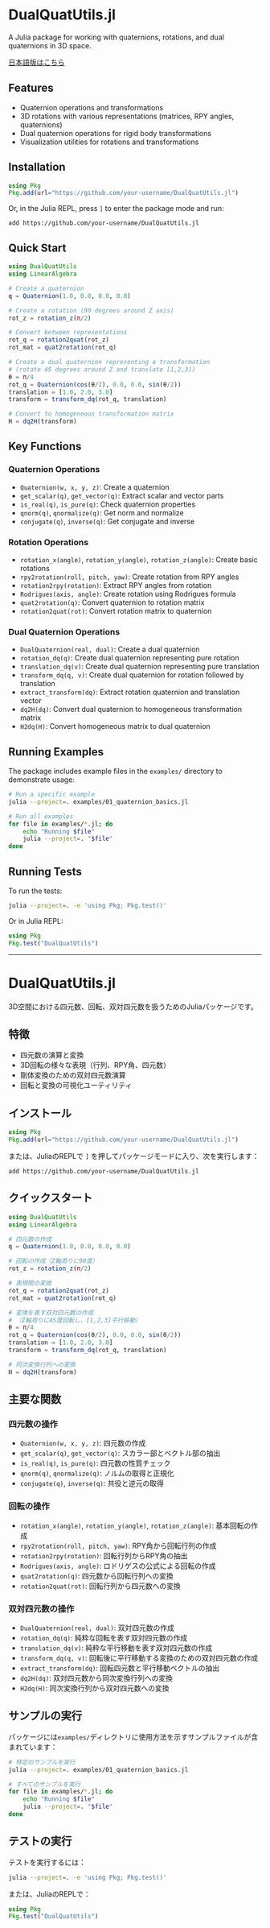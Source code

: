 # DualQuatUtils.jl

A Julia package for working with quaternions, rotations, and dual quaternions in 3D space.

[日本語版はこちら](#DualQuatUtilsjl-1)

## Features

- Quaternion operations and transformations
- 3D rotations with various representations (matrices, RPY angles, quaternions)
- Dual quaternion operations for rigid body transformations
- Visualization utilities for rotations and transformations

## Installation

```julia
using Pkg
Pkg.add(url="https://github.com/your-username/DualQuatUtils.jl")
```

Or, in the Julia REPL, press `]` to enter the package mode and run:

```
add https://github.com/your-username/DualQuatUtils.jl
```

## Quick Start

```julia
using DualQuatUtils
using LinearAlgebra

# Create a quaternion
q = Quaternion(1.0, 0.0, 0.0, 0.0)

# Create a rotation (90 degrees around Z axis)
rot_z = rotation_z(π/2)

# Convert between representations
rot_q = rotation2quat(rot_z)
rot_mat = quat2rotation(rot_q)

# Create a dual quaternion representing a transformation
# (rotate 45 degrees around Z and translate [1,2,3])
θ = π/4
rot_q = Quaternion(cos(θ/2), 0.0, 0.0, sin(θ/2))
translation = [1.0, 2.0, 3.0]
transform = transform_dq(rot_q, translation)

# Convert to homogeneous transformation matrix
H = dq2H(transform)
```

## Key Functions

### Quaternion Operations

- `Quaternion(w, x, y, z)`: Create a quaternion
- `get_scalar(q)`, `get_vector(q)`: Extract scalar and vector parts
- `is_real(q)`, `is_pure(q)`: Check quaternion properties
- `qnorm(q)`, `qnormalize(q)`: Get norm and normalize
- `conjugate(q)`, `inverse(q)`: Get conjugate and inverse

### Rotation Operations

- `rotation_x(angle)`, `rotation_y(angle)`, `rotation_z(angle)`: Create basic rotations
- `rpy2rotation(roll, pitch, yaw)`: Create rotation from RPY angles
- `rotation2rpy(rotation)`: Extract RPY angles from rotation
- `Rodrigues(axis, angle)`: Create rotation using Rodrigues formula
- `quat2rotation(q)`: Convert quaternion to rotation matrix
- `rotation2quat(rot)`: Convert rotation matrix to quaternion

### Dual Quaternion Operations

- `DualQuaternion(real, dual)`: Create a dual quaternion
- `rotation_dq(q)`: Create dual quaternion representing pure rotation
- `translation_dq(v)`: Create dual quaternion representing pure translation
- `transform_dq(q, v)`: Create dual quaternion for rotation followed by translation
- `extract_transform(dq)`: Extract rotation quaternion and translation vector
- `dq2H(dq)`: Convert dual quaternion to homogeneous transformation matrix
- `H2dq(H)`: Convert homogeneous matrix to dual quaternion

## Running Examples

The package includes example files in the `examples/` directory to demonstrate usage:

```bash
# Run a specific example
julia --project=. examples/01_quaternion_basics.jl

# Run all examples
for file in examples/*.jl; do
    echo "Running $file"
    julia --project=. "$file"
done
```

## Running Tests

To run the tests:

```bash
julia --project=. -e 'using Pkg; Pkg.test()'
```

Or in Julia REPL:

```julia
using Pkg
Pkg.test("DualQuatUtils")
```

---

# DualQuatUtils.jl

3D空間における四元数、回転、双対四元数を扱うためのJuliaパッケージです。

## 特徴

- 四元数の演算と変換
- 3D回転の様々な表現（行列、RPY角、四元数）
- 剛体変換のための双対四元数演算
- 回転と変換の可視化ユーティリティ

## インストール

```julia
using Pkg
Pkg.add(url="https://github.com/your-username/DualQuatUtils.jl")
```

または、JuliaのREPLで `]` を押してパッケージモードに入り、次を実行します：

```
add https://github.com/your-username/DualQuatUtils.jl
```

## クイックスタート

```julia
using DualQuatUtils
using LinearAlgebra

# 四元数の作成
q = Quaternion(1.0, 0.0, 0.0, 0.0)

# 回転の作成（Z軸周りに90度）
rot_z = rotation_z(π/2)

# 表現間の変換
rot_q = rotation2quat(rot_z)
rot_mat = quat2rotation(rot_q)

# 変換を表す双対四元数の作成
# （Z軸周りに45度回転し、[1,2,3]平行移動）
θ = π/4
rot_q = Quaternion(cos(θ/2), 0.0, 0.0, sin(θ/2))
translation = [1.0, 2.0, 3.0]
transform = transform_dq(rot_q, translation)

# 同次変換行列への変換
H = dq2H(transform)
```

## 主要な関数

### 四元数の操作

- `Quaternion(w, x, y, z)`: 四元数の作成
- `get_scalar(q)`, `get_vector(q)`: スカラー部とベクトル部の抽出
- `is_real(q)`, `is_pure(q)`: 四元数の性質チェック
- `qnorm(q)`, `qnormalize(q)`: ノルムの取得と正規化
- `conjugate(q)`, `inverse(q)`: 共役と逆元の取得

### 回転の操作

- `rotation_x(angle)`, `rotation_y(angle)`, `rotation_z(angle)`: 基本回転の作成
- `rpy2rotation(roll, pitch, yaw)`: RPY角から回転行列の作成
- `rotation2rpy(rotation)`: 回転行列からRPY角の抽出
- `Rodrigues(axis, angle)`: ロドリゲスの公式による回転の作成
- `quat2rotation(q)`: 四元数から回転行列への変換
- `rotation2quat(rot)`: 回転行列から四元数への変換

### 双対四元数の操作

- `DualQuaternion(real, dual)`: 双対四元数の作成
- `rotation_dq(q)`: 純粋な回転を表す双対四元数の作成
- `translation_dq(v)`: 純粋な平行移動を表す双対四元数の作成
- `transform_dq(q, v)`: 回転後に平行移動する変換のための双対四元数の作成
- `extract_transform(dq)`: 回転四元数と平行移動ベクトルの抽出
- `dq2H(dq)`: 双対四元数から同次変換行列への変換
- `H2dq(H)`: 同次変換行列から双対四元数への変換

## サンプルの実行

パッケージには`examples/`ディレクトリに使用方法を示すサンプルファイルが含まれています：

```bash
# 特定のサンプルを実行
julia --project=. examples/01_quaternion_basics.jl

# すべてのサンプルを実行
for file in examples/*.jl; do
    echo "Running $file"
    julia --project=. "$file"
done
```

## テストの実行

テストを実行するには：

```bash
julia --project=. -e 'using Pkg; Pkg.test()'
```

または、JuliaのREPLで：

```julia
using Pkg
Pkg.test("DualQuatUtils")
```